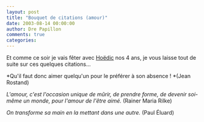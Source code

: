 ```yaml
---
layout: post
title: "Bouquet de citations (amour)"
date: 2003-08-14 00:00:00
author: Dre Papillon
comments: true
categories: 
---
```



Et comme ce soir je vais fêter avec [Hoëdic](http://hoedic.ouvaton.org/) nos 4 ans, je vous laisse tout de suite sur ces quelques citations...

*Qu'il faut donc aimer quelqu'un pour le préférer à son absence !  *(Jean Rostand)

*L'amour, c'est l'occasion unique de mûrir, de prendre forme, de devenir soi-même un monde, pour l'amour de l'être aimé.*  (Rainer Maria Rilke)

*On transforme sa main en la mettant dans une autre.*  (Paul Éluard)
